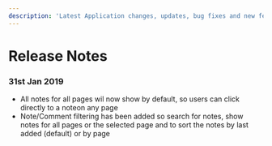```yaml
---
description: 'Latest Application changes, updates, bug fixes and new features'
---
```


# Release Notes

### 31st Jan 2019

* All notes for all pages wil now show by default, so users can click directly to a noteon any page
* Note/Comment filtering has been added so search for notes, show notes for all pages or the selected page and to sort the notes by last added \(default\) or by page





